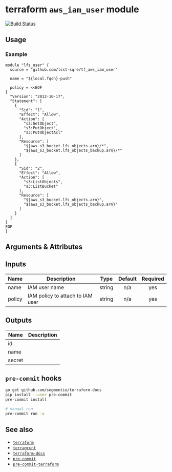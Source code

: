 terraform `aws_iam_user` module
===

[![Build Status](https://travis-ci.org/lsst-sqre/tf_aws_iam_user.png)](https://travis-ci.org/lsst-sqre/tf_aws_iam_user)

Usage
---

### Example

```hcl
module "lfs_user" {
  source = "github.com/lsst-sqre/tf_aws_iam_user"

  name = "${local.fqdn}-push"

  policy = <<EOF
{
  "Version": "2012-10-17",
  "Statement": [
    {
      "Sid": "1",
      "Effect": "Allow",
      "Action": [
        "s3:GetObject",
        "s3:PutObject",
        "s3:PutObjectAcl"
      ],
      "Resource": [
        "${aws_s3_bucket.lfs_objects.arn}/*",
        "${aws_s3_bucket.lfs_objects_backup.arn}/*"
      ]
    },
    {
      "Sid": "2",
      "Effect": "Allow",
      "Action": [
        "s3:ListObjects",
        "s3:ListBucket"
      ],
      "Resource": [
        "${aws_s3_bucket.lfs_objects.arn}",
        "${aws_s3_bucket.lfs_objects_backup.arn}"
      ]
    }
  ]
}
EOF
}
```

Arguments & Attributes
---

<!-- BEGINNING OF PRE-COMMIT-TERRAFORM DOCS HOOK -->
## Inputs

| Name | Description | Type | Default | Required |
|------|-------------|:----:|:-----:|:-----:|
| name | IAM user name | string | n/a | yes |
| policy | IAM policy to attach to IAM user | string | n/a | yes |

## Outputs

| Name | Description |
|------|-------------|
| id |  |
| name |  |
| secret |  |

<!-- END OF PRE-COMMIT-TERRAFORM DOCS HOOK -->

`pre-commit` hooks
---

```bash
go get github.com/segmentio/terraform-docs
pip install --user pre-commit
pre-commit install

# manual run
pre-commit run -a
```

See also
---

* [`terraform`](https://www.terraform.io/)
* [`terragrunt`](https://github.com/gruntwork-io/terragrunt)
* [`terraform-docs`](https://github.com/segmentio/terraform-docs)
* [`pre-commit`](https://github.com/pre-commit/pre-commit)
* [`pre-commit-terraform`](https://github.com/antonbabenko/pre-commit-terraform)
